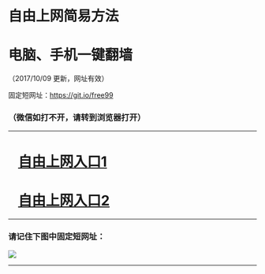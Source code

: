 ﻿# 自由上网简易方法

# 电脑、手机一键翻墙

（2017/10/09 更新，网址有效）

固定短网址：https://git.io/free99

### （微信如打不开，请转到浏览器打开）


***





# &nbsp;&nbsp; <a href="http://ft532118573.fwq-tz-1001.info/fwqtz01.html?t=10090019727 " target="_blank">自由上网入口1</a>
# &nbsp;&nbsp; <a href="http://ft1433523603.fwq-tz-1002.info/fwqtz02.html?t=100900121723 " target="_blank">自由上网入口2</a>
***

### 请记住下图中固定短网址：

<img src="https://s3-us-west-2.amazonaws.com/fwq-1001/yjfq-20170905okok.png" /> 


***

